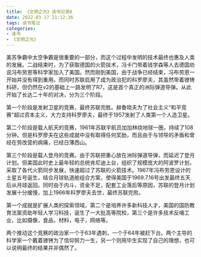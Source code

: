 ```yaml
---
title: 《文明之光》读书记录8
date: 2022-03-17 21:12:36
tags: 读书笔记
categories: 
- 读书
- 《文明之光》
---
```

美苏争霸中太空争霸是很重要的一部分，而这个过程中发明的技术最终也惠及人类的发展。二战结束时，为了获取德国的火箭技术，冯卡门带着钱学森等人去德国劝说冯布劳恩等科学家加入了美国。然而刚到美国，由于战争已经结束，冯布劳恩一开始并没有得到重用。而同时苏联启用了成为政治犯的科罗廖夫，其虽然带着镣铐科研，但仍然在v2的基础上一路发明了R7，这是首个真正的洲际弹道导弹。从此开始了长达二十年的对决，分为三个阶段。

第一个阶段是发射卫星的竞赛，最终苏联完胜。赫鲁晓夫为了社会主义“和平竞赛”超过资本主义，大力支持科罗廖夫，最终于1957发射了人类第一个人造卫星。

第二个阶段是载人航天的竞赛，1961年苏联宇航员加加林绕地球一圈，持续了108分钟。但是科罗廖夫在这些成就中没有取得任何奖励，而且由于与领导的矛盾和曾经在劳改营的病痛，已经日薄西山。

第三个阶段是载人登月的竞赛。由于苏联把重心放在洲际弹道导弹，而延迟了登月计划。但美国此时史上最年轻的总统肯尼迪上台，组织了规模庞大的阿波罗计划，采取了各代火箭同步发展，快速超过了苏联的火箭技术。1967年冯布劳恩设计的土星五号诞生，结合月球轨道舱组合方案，使得美国于1969.7.16号出发最终五天后从月球返回。同时由于内斗，资金不足，配套工业落后等原因，苏联的登月计划发展十分缓慢，加上1966年科罗廖夫去世，最终苏联完败。

第一个成就是扩展人类的探索领域，第二个是培养许多新科技人才，美国的国防教育法案资助年轻人学习科技，诞生了一大批高等院校，第三个是许多技术反哺工业，比如摄像，食品，材料，电子，网络等。

两个推动这个竞赛的政治家一个于63年遇刺，一个于64年被赶下台。两个主导的科学家一个戴着镣铐为了信仰努力一生，另一个则用毕生实现了自己的理想，也可以说明最终的结果并非偶然了。
